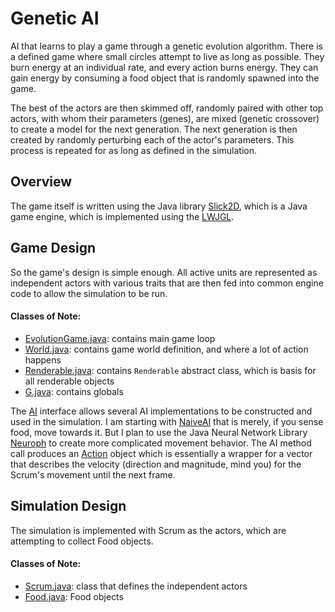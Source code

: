 # Genetic AI
AI that learns to play a game through a genetic evolution algorithm. There is a defined game where small circles attempt to live as long as possible. They burn energy at an individual rate, and every action burns energy. They can gain energy by consuming a food object that is randomly spawned into the game.

The best of the actors are then skimmed off, randomly paired with other top actors, with whom their parameters (genes), are mixed (genetic crossover) to create a model for the next generation. The next generation is then created by randomly perturbing each of the actor's parameters. This process is repeated for as long as defined in the simulation.

## Overview
The game itself is written using the Java library [Slick2D](http://slick.ninjacave.com/), which is a Java game engine,
which is implemented using the [LWJGL](https://www.lwjgl.org/).

## Game Design
So the game's design is simple enough. All active units are represented as independent actors with various traits that are then fed into common engine code to allow the simulation to be run.

#### Classes of Note:
* [EvolutionGame.java](https://github.com/TimelyToga/genetic_ai/blob/master/src/genetic_ai/EvolutionGame.java): contains main game loop
* [World.java](https://github.com/TimelyToga/genetic_ai/blob/master/src/genetic_ai/World.java): contains game world definition, and where a lot of action happens
* [Renderable.java](https://github.com/TimelyToga/genetic_ai/blob/master/src/genetic_ai/Renderable.java): contains `Renderable` abstract class, which is basis for all renderable objects
* [G.java](https://github.com/TimelyToga/genetic_ai/blob/master/src/genetic_ai/G.java): contains globals

The [AI](https://github.com/TimelyToga/genetic_ai/blob/master/src/ai_methods/AI.java) interface allows several AI implementations to be constructed and used in the simulation. I am starting with [NaiveAI](https://github.com/TimelyToga/genetic_ai/blob/master/src/ai_methods/NaiveAI.java) that is merely, if you sense food, move towards it. But I plan to use the Java Neural Network Library [Neuroph](http://neuroph.sourceforge.net/) to create more complicated movement behavior. The AI method call produces an [Action](https://github.com/TimelyToga/genetic_ai/blob/master/src/ai_methods/Action.java) object which is essentially a wrapper for a vector that describes the velocity (direction and magnitude, mind you) for the Scrum's movement until the next frame.

## Simulation Design
The simulation is implemented with Scrum as the actors, which are attempting to collect Food objects. 

#### Classes of Note:
* [Scrum.java](https://github.com/TimelyToga/genetic_ai/blob/master/src/units/Scrum.java): class that defines the independent actors
* [Food.java](https://github.com/TimelyToga/genetic_ai/blob/master/src/units/Food.java): Food objects
